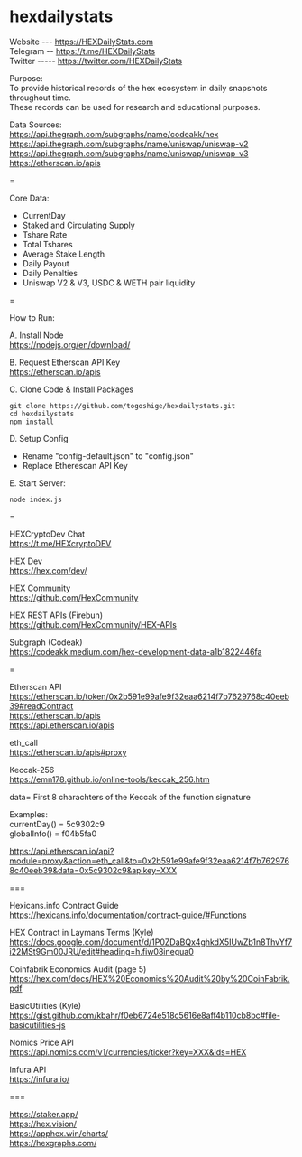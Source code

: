 # hexdailystats

Website --- https://HEXDailyStats.com   
Telegram -- https://t.me/HEXDailyStats  
Twitter ----- https://twitter.com/HEXDailyStats  

Purpose:   
To provide historical records of the hex ecosystem in daily snapshots throughout time.   
These records can be used for research and educational purposes.  

Data Sources:  
https://api.thegraph.com/subgraphs/name/codeakk/hex  
https://api.thegraph.com/subgraphs/name/uniswap/uniswap-v2  
https://api.thegraph.com/subgraphs/name/uniswap/uniswap-v3  
https://etherscan.io/apis  

=

Core Data:
- CurrentDay
- Staked and Circulating Supply
- Tshare Rate
- Total Tshares
- Average Stake Length
- Daily Payout
- Daily Penalties
- Uniswap V2 & V3, USDC & WETH pair liquidity

=  

How to Run:

A. Install Node  
https://nodejs.org/en/download/  

B. Request Etherscan API Key    
https://etherscan.io/apis 

C. Clone Code & Install Packages     
```
git clone https://github.com/togoshige/hexdailystats.git
cd hexdailystats
npm install
```

D. Setup Config   
- Rename "config-default.json" to "config.json"
- Replace Etherescan API Key

E. Start Server:  
```
node index.js
```

=  

HEXCryptoDev Chat  
https://t.me/HEXcryptoDEV  

HEX Dev   
https://hex.com/dev/   

HEX Community   
https://github.com/HexCommunity   

HEX REST APIs (Firebun)  
https://github.com/HexCommunity/HEX-APIs  

Subgraph (Codeak)  
https://codeakk.medium.com/hex-development-data-a1b1822446fa  

=  

Etherscan API  
https://etherscan.io/token/0x2b591e99afe9f32eaa6214f7b7629768c40eeb39#readContract  
https://etherscan.io/apis  
https://api.etherscan.io/apis  

eth_call  
https://etherscan.io/apis#proxy  

Keccak-256  
https://emn178.github.io/online-tools/keccak_256.htm  

data= First 8 charachters of the Keccak of the function signature  

Examples:  
currentDay() = 5c9302c9  
globalInfo() = f04b5fa0  

https://api.etherscan.io/api?module=proxy&action=eth_call&to=0x2b591e99afe9f32eaa6214f7b7629768c40eeb39&data=0x5c9302c9&apikey=XXX  

===  

Hexicans.info Contract Guide  
https://hexicans.info/documentation/contract-guide/#Functions  

HEX Contract in Laymans Terms (Kyle)  
https://docs.google.com/document/d/1P0ZDaBQx4ghkdX5IUwZb1n8ThvYf7i22MSt9Gm00JRU/edit#heading=h.fiw08inegua0  

Coinfabrik Economics Audit (page 5)  
https://hex.com/docs/HEX%20Economics%20Audit%20by%20CoinFabrik.pdf  

BasicUtilities (Kyle)  
https://gist.github.com/kbahr/f0eb6724e518c5616e8aff4b110cb8bc#file-basicutilities-js  

Nomics Price API  
https://api.nomics.com/v1/currencies/ticker?key=XXX&ids=HEX  

Infura API   
https://infura.io/   

===  

https://staker.app/   
https://hex.vision/  
https://apphex.win/charts/  
https://hexgraphs.com/  

